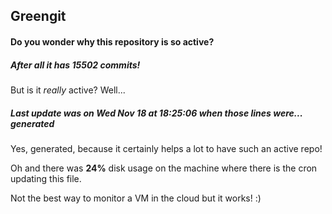 ## Greengit

#### Do you wonder why this repository is so active?

##### After all it has 15502 commits!

But is it *really* active? Well...

##### Last update was on Wed Nov 18 at 18:25:06 when those lines were... generated

Yes, generated, because it certainly helps a lot to have such an active repo!

Oh and there was **24%** disk usage on the machine
where there is the cron updating this file.

Not the best way to monitor a VM in the cloud but it works! :)
